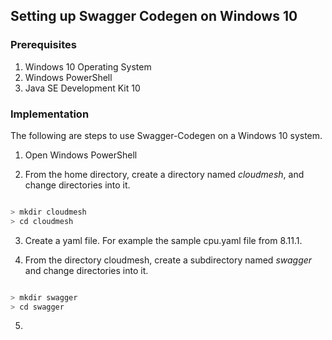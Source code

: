 ## Setting up Swagger Codegen on Windows 10

### Prerequisites

1. Windows 10 Operating System
2. Windows PowerShell
3. Java SE Development Kit 10

### Implementation

The following are steps to use Swagger-Codegen on a Windows 10 system.

1. Open Windows PowerShell

2. From the home directory, create a directory named *cloudmesh*, and change directories into it.

``` bash

> mkdir cloudmesh
> cd cloudmesh

```

3. Create a yaml file. For example the sample cpu.yaml file from 8.11.1.

4. From the directory cloudmesh, create a subdirectory named *swagger* and change directories into it.

``` bash

> mkdir swagger
> cd swagger

```

5. 

